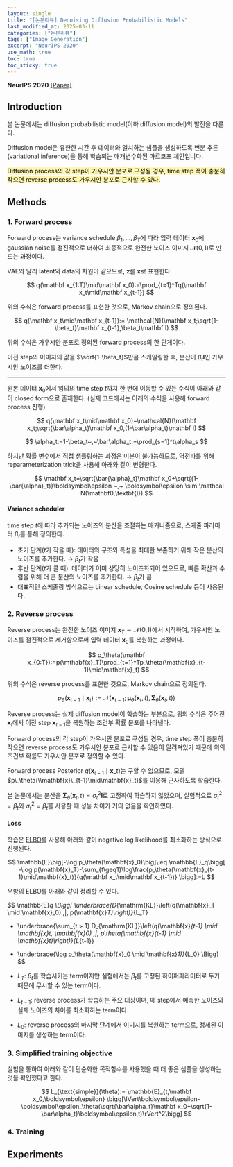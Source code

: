 ```yaml
---
layout: single
title: "[논문리뷰] Denoising Diffusion Probabilistic Models"
last_modified_at: 2025-03-11
categories: ["논문리뷰"]
tags: ["Image Generation"]
excerpt: "NeurIPS 2020"
use_math: true
toc: true
toc_sticky: true
---
```


**NeurIPS 2020** 
[[Paper]](https://arxiv.org/abs/2006.11239)

## Introduction

본 논문에서는 diffusion probabilistic model(이하 diffusion model)의 발전을 다룬다.

Diffusion model은 유한한 시간 후 데이터와 일치하는 샘플을 생성하도록 변분 추론(variational inference)을 통해 학습되는 매개변수화된 마르코프 체인입니다.

<mark style='background-color: fff5b1'>Diffusion process의 각 step이 가우시안 분포로 구성될 경우, time step 폭이 충분히 작으면 reverse process도 가우시안 분포로 근사할 수 있다.</mark>

## Methods

### 1. Forward process

Forward process는 variance schedule $\beta_1,\dots,\beta_T$에 따라 입력 데이터 $\mathbf{x}_0$에 gaussian noise를 점진적으로 더하여 최종적으로 완전한 노이즈 이미지 $\mathcal{N}(0,\text{I})$로 만드는 과정이다.

VAE와 달리 latent와 data의 차원이 같으므로, $\mathbf{z}$를 $\mathbf{x}$로 표현한다.

$$
q(\mathbf x_{1:T}\mid\mathbf x_0):=\prod_{t=1}^Tq(\mathbf x_t\mid\mathbf x_{t-1})
$$

위의 수식은 forward process를 표현한 것으로, Markov chain으로 정의된다.

$$
q(\mathbf x_t\mid\mathbf x_{t-1}):=
\mathcal{N}(\mathbf x_t;\sqrt{1-\beta_t}\mathbf x_{t-1},\beta_t\mathbf I)
$$

위의 수식은 가우시안 분포로 정의된 forward process의 한 단계이다.

이전 step의 이미지의 값을 $\sqrt{1-\beta_t}$만큼 스케일링한 후, 분산이 $\beta_t\mathbf{I}$인 가우시안 노이즈를 더한다.

---

원본 데이터 $\mathbf{x}_0$에서 임의의 time step $t$까지 한 번에 이동할 수 있는 수식이 아래와 같이 closed form으로 존재한다. (실제 코드에서는 아래의 수식을 사용해 forward process 진행)

$$
q(\mathbf x_t\mid\mathbf x_0)=\mathcal{N}(\mathbf x_t;\sqrt{\bar\alpha_t}\mathbf x_0,(1-\bar\alpha_t)\mathbf I)
$$

$$
\alpha_t:=1-\beta_t~,~\bar\alpha_t:=\prod_{s=1}^t\alpha_s
$$

하지만 확률 변수에서 직접 샘플링하는 과정은 미분이 불가능하므로, 역전파를 위해 reparameterization trick을 사용해 아래와 같이 변형한다.

$$
\mathbf
x_t=\sqrt{\bar{\alpha}_t}\mathbf x_0+\sqrt{(1-\bar{\alpha}_t)}\boldsymbol\epsilon
~,~
\boldsymbol\epsilon \sim \mathcal N(\mathbf0,\textbf{I})
$$

#### Variance scheduler

time step $t$에 따라 추가되는 노이즈의 분산을 조절하는 매커니즘으로, 스케줄 파라미터 $\beta_t$를 통해 정의한다.

- 초기 단계($t$가 작을 때): 데이터의 구조와 특성을 최대한 보존하기 위해 작은 분산의 노이즈를 추가한다. → $\beta_t$가 작음
- 후반 단계($t$가 클 때): 데이터가 이미 상당히 노이즈화되어 있으므로, 빠른 확산과 수렴을 위해 더 큰 분산의 노이즈를 추가한다. → $\beta_t$가 큼
- 대표적인 스케줄링 방식으로는 Linear schedule, Cosine schedule 등이 사용된다.

### 2. Reverse process

Reverse process는 완전한 노이즈 이미지 $\mathbf{x}_T\sim\mathcal{N}(0,\text{I})$에서 시작하여, 가우시안 노이즈를 점진적으로 제거함으로써 입력 데이터 $\mathbf{x}_0$를 복원하는 과정이다.

$$
p_\theta(\mathbf x_{0:T}):=p(\mthabf{x}_T)\prod_{t=1}^Tp_\theta(\mathbf{x}_{t-1}\mid\mathbf{x}_t)
$$

위의 수식은 reverse process를 표현한 것으로, Markov chain으로 정의된다.

$$
p_\theta(\mathbf{x}_{t-1}\mid\mathbf{x}_t):=
\mathcal{N}(\mathbf{x}_{t-1};\boldsymbol\mu_\theta(\mathbf{x}_t,t),\boldsymbol\Sigma_\theta(\mathbf{x}_t,t))
$$

Reverse process는 실제 diffusion model이 학습하는 부분으로, 위의 수식은 주어진 $\mathbf{x}_t$에서 이전 step $\mathbf{x}_{t-1}$을 복원하는 조건부 확률 분포를 나타낸다.

Forward process의 각 step이 가우시안 분포로 구성될 경우, time step 폭이 충분히 작으면 reverse process도 가우시안 분포로 근사할 수 있음이 알려져있기 때문에 위의 조건부 확률도 가우시안 분포로 정의할 수 있다.

Forward process Posterior $q(\mathbf{x}_{t-1}\mid\mathbf{x}\_t)$는 구할 수 없으므로, 모델 $p\_\theta(\\mathbf{x}\_{t-1}\mid\mathbf{x}_t)$를 이용해 근사하도록 학습한다.

본 논문에서는 분산을 $\boldsymbol\Sigma_\theta(\mathbf{x}_t,t)=\sigma_t^2\mathbf{I}$로 고정하여 학습하지 않았으며, 실험적으로 $\sigma_t^2=\beta_t$와 $\sigma_t^2=\tilde\beta_t$를 사용할 때 성능 차이가 거의 없음을 확인하였다.

#### Loss

학습은 [ELBO](https://suniverse77.github.io/%EB%85%BC%EB%AC%B8%EB%A6%AC%EB%B7%B0/Diffusion/)를 사용해 아래와 같이 negative log likelihood를 최소화하는 방식으로 진행된다.

$$
\mathbb{E}\big[-\log p_\theta(\mathbf{x}_0)\big]\leq
\mathbb{E}_q\bigg[
-\log p(\mathbf{x}_T)-\sum_{t\geq1}\log\frac{p_\theta(\mathbf{x}_{t-1}\mid\mathbf{x}_t)}{q(\mathbf x_t\mid\mathbf x_{t-1})}
\bigg]:=L
$$

우항의 ELBO를 아래와 같이 정리할 수 있다.

$$
\mathbb{E}_q \Bigg[
\underbrace{D_{\mathrm{KL}}\left(q(\mathbf{x}_T \mid \mathbf{x}_0) \,\|\, p(\mathbf{x}_T)\right)}_{L_T}
+ \underbrace{\sum_{t > 1} D_{\mathrm{KL}}\left(q(\mathbf{x}_{t-1} \mid \mathbf{x}_t, \mathbf{x}_0) \,\|\, p_\theta(\mathbf{x}_{t-1} \mid \mathbf{x}_t)\right)}_{L_{t-1}}
- \underbrace{\log p_\theta(\mathbf{x}_0 \mid \mathbf{x}_1)}_{L_0}
\Bigg]
$$

- $L_T$: $\beta_t$를 학습시키는 term이지만 실험에서는 $\beta_t$를 고정된 하이퍼파라미터로 두기 때문에 무시할 수 있는 term이다.
- $L_{t-1}$: reverse process가 학습하는 주요 대상이며, 매 step에서 예측한 노이즈와 실제 노이즈의 차이를 최소화하는 term이다.
- $L_0$: reverse process의 마지막 단계에서 이미지를 복원하는 term으로, 정제된 이미지를 생성하는 term이다.

### 3. Simplified training objective

실험을 통하여 아래와 같이 단순화한 목적함수를 사용했을 때 더 좋은 샘플을 생성하는 것을 확인했다고 한다.

$$
L_{\text{simple}}(\theta):=
\mathbb{E}_{t,\mathbf x_0,\boldsymbol\epsilon}
\bigg[\lVert\boldsymbol\epsilon-\boldsymbol\epsilon_\theta(\sqrt{\bar\alpha_t}\mathbf x_0+\sqrt{1-\bar\alpha_t}\boldsymbol\epsilon,t)\rVert^2\bigg]
$$

### 4. Training



## Experiments
